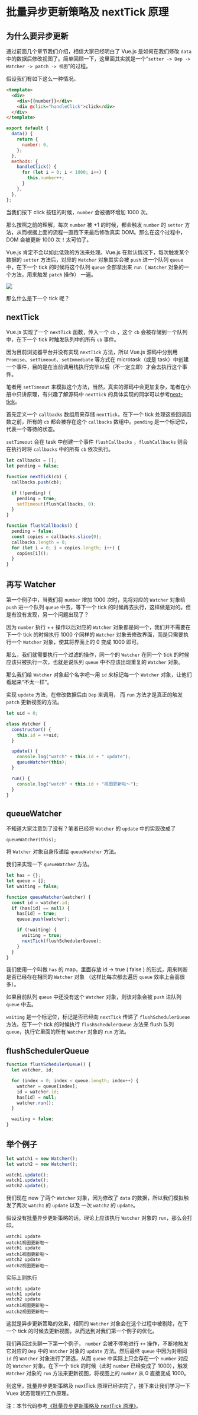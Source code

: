 # 批量异步更新策略及 nextTick 原理

## 为什么要异步更新

通过前面几个章节我们介绍，相信大家已经明白了 Vue.js 是如何在我们修改 `data` 中的数据后修改视图了。简单回顾一下，这里面其实就是一个“`setter -> Dep -> Watcher -> patch -> 视图`”的过程。

假设我们有如下这么一种情况。

```html
<template>
  <div>
    <div>{{number}}</div>
    <div @click="handleClick">click</div>
  </div>
</template>
```

```js
export default {
  data() {
    return {
      number: 0,
    };
  },
  methods: {
    handleClick() {
      for (let i = 0; i < 1000; i++) {
        this.number++;
      }
    },
  },
};
```

当我们按下 click 按钮的时候，`number` 会被循环增加 1000 次。

那么按照之前的理解，每次 `number` 被 +1 的时候，都会触发 `number` 的 `setter` 方法，从而根据上面的流程一直跑下来最后修改真实 DOM。那么在这个过程中，DOM 会被更新 1000 次！太可怕了。

Vue.js 肯定不会以如此低效的方法来处理。Vue.js 在默认情况下，每次触发某个数据的 `setter` 方法后，对应的 `Watcher` 对象其实会被 `push` 进一个队列 `queue` 中，在下一个 tick 的时候将这个队列 `queue` 全部拿出来 `run`（ `Watcher` 对象的一个方法，用来触发 `patch` 操作） 一遍。

![](./imgs/watcher_list.webp)

那么什么是下一个 tick 呢？

## nextTick

Vue.js 实现了一个 `nextTick` 函数，传入一个 `cb` ，这个 `cb` 会被存储到一个队列中，在下一个 tick 时触发队列中的所有 `cb` 事件。

因为目前浏览器平台并没有实现 `nextTick` 方法，所以 Vue.js 源码中分别用 `Promise`、`setTimeout`、`setImmediate` 等方式在 microtask（或是 task）中创建一个事件，目的是在当前调用栈执行完毕以后（不一定立即）才会去执行这个事件。

笔者用 `setTimeout` 来模拟这个方法，当然，真实的源码中会更加复杂，笔者在小册中只讲原理，有兴趣了解源码中 `nextTick` 的具体实现的同学可以参考[next-tick](https://github.com/vuejs/vue/blob/dev/src/core/util/next-tick.js#L90)。

首先定义一个 `callbacks` 数组用来存储 `nextTick`，在下一个 tick 处理这些回调函数之前，所有的 `cb` 都会被存在这个 `callbacks` 数组中。`pending` 是一个标记位，代表一个等待的状态。

`setTimeout` 会在 task 中创建一个事件 `flushCallbacks` ，`flushCallbacks` 则会在执行时将 `callbacks` 中的所有 `cb` 依次执行。

```js
let callbacks = [];
let pending = false;

function nextTick(cb) {
  callbacks.push(cb);

  if (!pending) {
    pending = true;
    setTimeout(flushCallbacks, 0);
  }
}

function flushCallbacks() {
  pending = false;
  const copies = callbacks.slice(0);
  callbacks.length = 0;
  for (let i = 0; i < copies.length; i++) {
    copies[i]();
  }
}
```

## 再写 Watcher

第一个例子中，当我们将 `number` 增加 1000 次时，先将对应的 `Watcher` 对象给 `push` 进一个队列 `queue` 中去，等下一个 tick 的时候再去执行，这样做是对的。但是有没有发现，另一个问题出现了？

因为 `number` 执行 ++ 操作以后对应的 `Watcher` 对象都是同一个，我们并不需要在下一个 tick 的时候执行 1000 个同样的 `Watcher` 对象去修改界面，而是只需要执行一个 `Watcher` 对象，使其将界面上的 0 变成 1000 即可。

那么，我们就需要执行一个过滤的操作，同一个的 `Watcher` 在同一个 tick 的时候应该只被执行一次，也就是说队列 `queue` 中不应该出现重复的 `Watcher` 对象。

那么我们给 `Watcher` 对象起个名字吧～用 `id` 来标记每一个 `Watcher` 对象，让他们看起来“不太一样”。

实现 `update` 方法，在修改数据后由 `Dep` 来调用， 而 `run` 方法才是真正的触发 `patch` 更新视图的方法。

```js
let uid = 0;

class Watcher {
  constructor() {
    this.id = ++uid;
  }

  update() {
    console.log("watch" + this.id + " update");
    queueWatcher(this);
  }

  run() {
    console.log("watch" + this.id + "视图更新啦～");
  }
}
```

## queueWatcher

不知道大家注意到了没有？笔者已经将 `Watcher` 的 `update` 中的实现改成了

```
queueWatcher(this);
```

将 `Watcher` 对象自身传递给 `queueWatcher` 方法。

我们来实现一下 `queueWatcher` 方法。

```js
let has = {};
let queue = [];
let waiting = false;

function queueWatcher(watcher) {
  const id = watcher.id;
  if (has[id] == null) {
    has[id] = true;
    queue.push(watcher);

    if (!waiting) {
      waiting = true;
      nextTick(flushSchedulerQueue);
    }
  }
}
```

我们使用一个叫做 `has` 的 map，里面存放 id -> true ( false ) 的形式，用来判断是否已经存在相同的 `Watcher` 对象 （这样比每次都去遍历 `queue` 效率上会高很多）。

如果目前队列 `queue` 中还没有这个 `Watcher` 对象，则该对象会被 `push` 进队列 `queue` 中去。

`waiting` 是一个标记位，标记是否已经向 `nextTick` 传递了 `flushSchedulerQueue` 方法，在下一个 tick 的时候执行 `flushSchedulerQueue` 方法来 flush 队列 `queue`，执行它里面的所有 `Watcher` 对象的 `run` 方法。

## flushSchedulerQueue

```js
function flushSchedulerQueue() {
  let watcher, id;

  for (index = 0; index < queue.length; index++) {
    watcher = queue[index];
    id = watcher.id;
    has[id] = null;
    watcher.run();
  }

  waiting = false;
}
```

## 举个例子

```js
let watch1 = new Watcher();
let watch2 = new Watcher();

watch1.update();
watch1.update();
watch2.update();
```

我们现在 new 了两个 `Watcher` 对象，因为修改了 `data` 的数据，所以我们模拟触发了两次 `watch1` 的 `update` 以及 一次 `watch2` 的 `update`。

假设没有批量异步更新策略的话，理论上应该执行 `Watcher` 对象的 `run`，那么会打印。

```
watch1 update
watch1视图更新啦～
watch1 update
watch1视图更新啦～
watch2 update
watch2视图更新啦～

```

实际上则执行

```
watch1 update
watch1 update
watch2 update
watch1视图更新啦～
watch2视图更新啦～

```

这就是异步更新策略的效果，相同的 `Watcher` 对象会在这个过程中被剔除，在下一个 tick 的时候去更新视图，从而达到对我们第一个例子的优化。

我们再回过头聊一下第一个例子， `number` 会被不停地进行 `++` 操作，不断地触发它对应的 `Dep` 中的 `Watcher` 对象的 `update` 方法。然后最终 `queue` 中因为对相同 `id` 的 `Watcher` 对象进行了筛选，从而 `queue` 中实际上只会存在一个 `number` 对应的 `Watcher` 对象。在下一个 tick 的时候（此时 `number` 已经变成了 1000），触发 `Watcher` 对象的 `run` 方法来更新视图，将视图上的 `number` 从 0 直接变成 1000。

到这里，批量异步更新策略及 nextTick 原理已经讲完了，接下来让我们学习一下 Vuex 状态管理的工作原理。

注：本节代码参考[《批量异步更新策略及 nextTick 原理》](https://github.com/answershuto/VueDemo/blob/master/%E3%80%8A%E6%89%B9%E9%87%8F%E5%BC%82%E6%AD%A5%E6%9B%B4%E6%96%B0%E7%AD%96%E7%95%A5%E5%8F%8A%20nextTick%20%E5%8E%9F%E7%90%86%E3%80%8B.js)。
